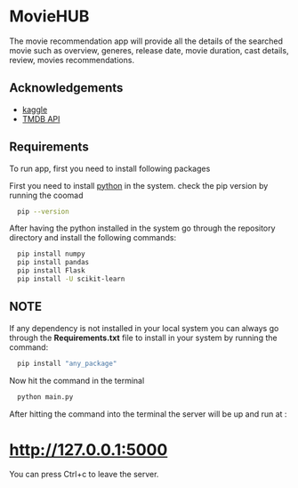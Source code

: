 
# MovieHUB



The movie recommendation app will provide all the details of the searched movie such as overview, generes, release date, movie duration, cast details, review, movies recommendations.


## Acknowledgements

 - [kaggle](https://www.kaggle.com/datasets/rounakbanik/the-movies-dataset)
 - [TMDB API](https://developers.themoviedb.org/3)



## Requirements

To run app, first you need to install following packages

First you need to install [python](https://www.python.org/downloads/)  in the system. 
check the pip version by running the coomad 
```bash
  pip --version
```
After having the python installed in the system go through the repository directory and install the following commands:

```bash
  pip install numpy
  pip install pandas
  pip install Flask
  pip install -U scikit-learn
```
## NOTE
If any dependency is not installed in your local system you can always go through the 
**Requirements.txt** file to install in your system by running the command:

```bash
  pip install "any_package"
```

Now hit the command in the terminal 
```bash
  python main.py
```

After hitting the command into the terminal the server will be up and run at :
# http://127.0.0.1:5000

You can press Ctrl+c to leave the server. 



